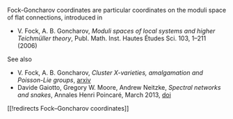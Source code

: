 Fock-Goncharov coordinates are particular coordinates on the moduli space of flat connections, introduced in 

* V. Fock, A. B. Goncharov, _Moduli spaces of local systems and higher Teichm&#252;ller theory_, Publ. Math. Inst. Hautes &#201;tudes Sci. 103, 1&#8211;211 (2006)

See also

* V. Fock, A. B. Goncharov, _Cluster X-varieties, amalgamation and Poisson-Lie groups_, [arxiv](http://www.arXiv.org/abs/math/0508408)
* Davide Gaiotto, Gregory W. Moore, Andrew Neitzke, _Spectral networks and snakes_, Annales Henri Poincar&#233;, March 2013, [doi](http://dx.doi.org/10.1007/s00023-013-0238-8)

[[!redirects Fock–Goncharov coordinates]]